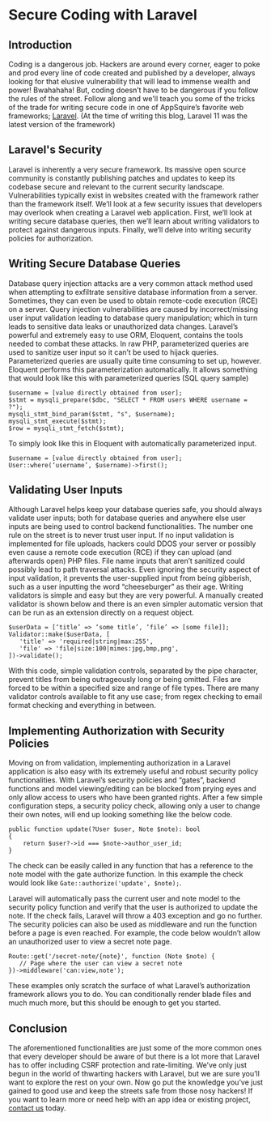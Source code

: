 # Secure Coding with Laravel

## Introduction

Coding is a dangerous job.  Hackers are around every corner, eager to poke and prod every line of code created and published by a developer, always looking for that elusive vulnerability that will lead to immense wealth and power!  Bwahahaha!  But, coding doesn’t have to be dangerous if you follow the rules of the street.  Follow along and we'll teach you some of the tricks of the trade for writing secure code in one of AppSquire’s favorite web frameworks; [Laravel](https://laravel.com).  (At the time of writing this blog, Laravel 11 was the latest version of the framework)

## Laravel's Security

Laravel is inherently a very secure framework.  Its massive open source community is constantly publishing patches and updates to keep its codebase secure and relevant to the current security landscape.  Vulnerabilities typically exist in websites created with the framework rather than the framework itself.  We’ll look at a few security issues that developers may overlook when creating a Laravel web application.  First, we’ll look at writing secure database queries, then we’ll learn about writing validators to protect against dangerous inputs.  Finally, we’ll delve into writing security policies for authorization.

## Writing Secure Database Queries

Database query injection attacks are a very common attack method used when attempting to exfiltrate sensitive database information from a server.  Sometimes, they can even be used to obtain remote-code execution (RCE) on a server.  Query injection vulnerabilities are caused by incorrect/missing user input validation leading to database query manipulation; which in turn leads to sensitive data leaks or unauthorized data changes.  Laravel’s powerful and extremely easy to use ORM, Eloquent, contains the tools needed to combat these attacks.  In raw PHP, parameterized queries are used to sanitize user input so it can’t be used to hijack queries.  Parameterized queries are usually quite time consuming to set up, however.  Eloquent performs this parameterization automatically.  It allows something that would look like this with parameterized queries (SQL query sample)
```
$username = [value directly obtained from user];
$stmt = mysqli_prepare($dbc, "SELECT * FROM users WHERE username = ?");
mysqli_stmt_bind_param($stmt, "s", $username);
mysqli_stmt_execute($stmt);
$row = mysqli_stmt_fetch($stmt);
```

To simply look like this in Eloquent with automatically parameterized input.
```
$username = [value directly obtained from user];
User::where(‘username’, $username)->first();
```
## Validating User Inputs

Although Laravel helps keep your database queries safe, you should always validate user inputs; both for database queries and anywhere else user inputs are being used to control backend functionalities.  The number one rule on the street is to never trust user input.  If no input validation is implemented for file uploads, hackers could DDOS your server or possibly even cause a remote code execution (RCE) if they can upload (and afterwards open) PHP files.  File name inputs that aren’t sanitized could possibly lead to path traversal attacks.  Even ignoring the security aspect of input validation, it prevents the user-supplied input from being gibberish, such as a user inputting the word “cheeseburger” as their age.  Writing validators is simple and easy but they are very powerful.  A manually created validator is shown below and there is an even simpler automatic version that can be run as an extension directly on a request object.
```
$userData = [‘title’ => ‘some title’, ‘file’ => [some file]];
Validator::make($userData, [
   'title' => 'required|string|max:255',
   'file' => 'file|size:100|mimes:jpg,bmp,png',
])->validate();
```
With this code, simple validation controls, separated by the pipe character, prevent titles from being outrageously long or being omitted.  Files are forced to be within a specified size and range of file types.  There are many validator controls available to fit any use case; from regex checking to email format checking and everything in between.

## Implementing Authorization with Security Policies

Moving on from validation, implementing authorization in a Laravel application is also easy with its extremely useful and robust security policy functionalities. With Laravel’s security policies and “gates”, backend functions and model viewing/editing can be blocked from prying eyes and only allow access to users who have been granted rights.  After a few simple configuration steps, a security policy check, allowing only a user to change their own notes, will end up looking something like the below code.
```
public function update(?User $user, Note $note): bool
{
    return $user?->id === $note->author_user_id;
}
``` 
The check can be easily called in any function that has a reference to the note model with the gate authorize function. In this example the check would look like `Gate::authorize('update', $note);`.

Laravel will automatically pass the current user and note model to the security policy function and verify that the user is authorized to update the note.  If the check fails, Laravel will throw a 403 exception and go no further.  The security policies can also be used as middleware and run the function before a page is even reached.  For example, the code below wouldn’t allow an unauthorized user to view a secret note page.
```
Route::get('/secret-note/{note}', function (Note $note) {
   // Page where the user can view a secret note
})->middleware('can:view,note');
```
These examples only scratch the surface of what Laravel’s authorization framework allows you to do.  You can conditionally render blade files and much much more, but this should be enough to get you started.

## Conclusion

The aforementioned functionalities are just some of the more common ones that every developer should be aware of but there is a lot more that Laravel has to offer including CSRF protection and rate-limiting.  We’ve only just begun in the world of thwarting hackers with Laravel, but we are sure you’ll want to explore the rest on your own.  Now go put the knowledge you’ve just gained to good use and keep the streets safe from those nosy hackers! If you want to learn more or need help with an app idea or existing project, [contact us](https://www.appsquire.com/#Contact-Us) today.
